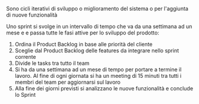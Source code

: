 Sono cicli iterativi di sviluppo o miglioramento del sistema o per l'aggiunta di nuove funzionalità

Uno sprint si svolge in un intervallo di tempo che va da una settimana ad un mese e e passa tutte le fasi attive per lo sviluppo del prodotto:
1. Ordina il Product Backlog in base alle priorità del cliente
2. Sceglie dal Product Backlog delle features da integrare nello sprint corrente
3. Divide le tasks tra tutto il team
4. Si ha da una settimana ad un mese di tempo per portare a termine il lavoro. Al fine di ogni giornata si ha un meeting di 15 minuti tra tutti i membri del team per aggiornarsi sul lavoro
5. Alla fine dei giorni previsti si analizzano le nuove funzionalità e conclude lo Sprint